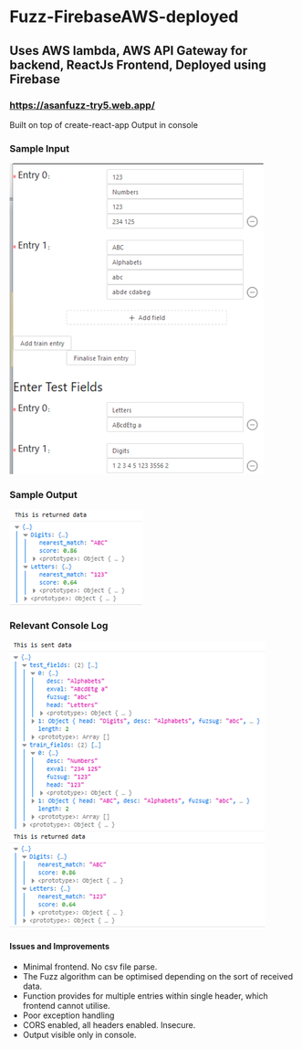 # Fuzz-FirebaseAWS-deployed
## Uses AWS lambda, AWS API Gateway for backend, ReactJs Frontend, Deployed using Firebase

### https://asanfuzz-try5.web.app/

Built on top of create-react-app
Output in console

 
### Sample Input


![Input](/Screengrabs/Input.png)


### Sample Output


![Output](/Screengrabs/Output.png)


### Relevant Console Log


![Console](/Screengrabs/Console.png)


#### Issues and Improvements
- Minimal frontend. No csv file parse.
- The Fuzz algorithm can be optimised depending on the sort of received data.
- Function provides for multiple entries within single header, which frontend cannot utilise.
- Poor exception handling
- CORS enabled, all headers enabled. Insecure.
- Output visible only in console. 
